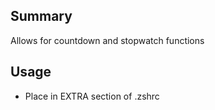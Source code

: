 ## Summary
Allows for countdown and stopwatch functions

## Usage
* Place in EXTRA section of .zshrc

